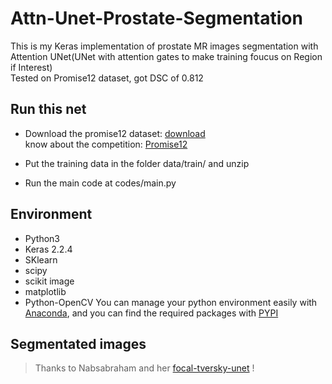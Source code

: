 # Attn-Unet-Prostate-Segmentation

This is my Keras implementation of prostate MR images segmentation with Attention UNet(UNet with attention gates to make training foucus on Region if Interest)    
Tested on Promise12 dataset, got DSC of 0.812   

## Run this net
* Download the promise12 dataset: [download](https://promise12.grand-challenge.org/download/)   
  know about the competition: [Promise12](https://promise12.grand-challenge.org/)

* Put the training data in the folder data/train/ and unzip

* Run the main code at codes/main.py

## Environment
* Python3
* Keras 2.2.4
* SKlearn
* scipy
* scikit image
* matplotlib
* Python-OpenCV
You can manage your python environment easily with [Anaconda](https://www.anaconda.com/), and you can find the required packages with [PYPI](https://pypi.org/)

## Segmentated images



>Thanks to Nabsabraham and her [focal-tversky-unet](https://github.com/nabsabraham/focal-tversky-unet) !
